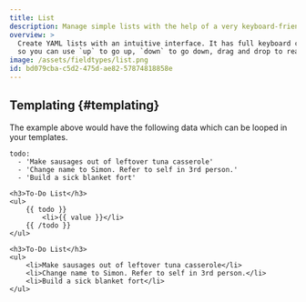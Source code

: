 ```yaml
---
title: List
description: Manage simple lists with the help of a very keyboard-friendly interface.
overview: >
  Create YAML lists with an intuitive interface. It has full keyboard controls
  so you can use `up` to go up, `down` to go down, drag and drop to rearrange the order, and double-click to edit any item.
image: /assets/fieldtypes/list.png
id: bd079cba-c5d2-475d-ae82-57874818858e
---
```

## Templating {#templating}

The example above would have the following data which can be looped in your templates.

``` .language-yaml
todo:
  - 'Make sausages out of leftover tuna casserole'
  - 'Change name to Simon. Refer to self in 3rd person.'
  - 'Build a sick blanket fort'
```

```
<h3>To-Do List</h3>
<ul>
    {{ todo }}
        <li>{{ value }}</li>
    {{ /todo }}
</ul>
```

``` .language-output
<h3>To-Do List</h3>
<ul>
    <li>Make sausages out of leftover tuna casserole</li>
    <li>Change name to Simon. Refer to self in 3rd person.</li>
    <li>Build a sick blanket fort</li>
</ul>
```

